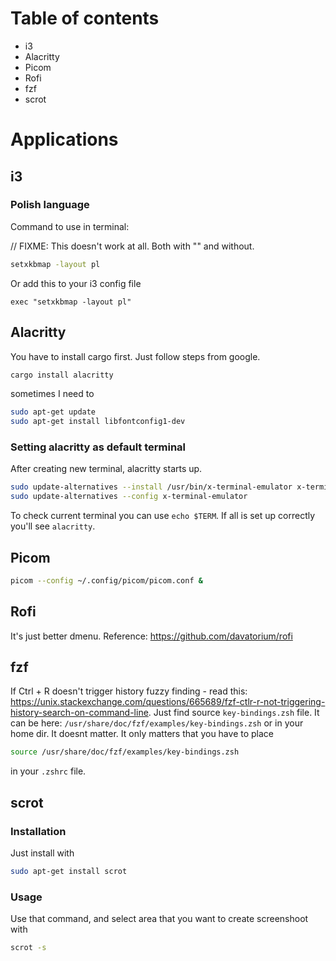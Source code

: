# Table of contents 
- i3
- Alacritty
- Picom
- Rofi
- fzf
- scrot

# Applications

## i3

### Polish language

Command to use in terminal:

// FIXME: This doesn't work at all. Both with "" and without.

```bash
setxkbmap -layout pl
```

Or add this to your i3 config file

```
exec "setxkbmap -layout pl"
```

## Alacritty

You have to install cargo first. Just follow steps from google.

```bash
cargo install alacritty
```

sometimes I need to 

```bash
sudo apt-get update
sudo apt-get install libfontconfig1-dev
```

### Setting alacritty as default terminal

After creating new terminal, alacritty starts up.

```bash
sudo update-alternatives --install /usr/bin/x-terminal-emulator x-terminal-emulator $(which alacritty) 50
sudo update-alternatives --config x-terminal-emulator
```

To check current terminal you can use `echo $TERM`.
If all is set up correctly you'll see `alacritty`.

## Picom

```bash
picom --config ~/.config/picom/picom.conf &
```

## Rofi

It's just better dmenu.
Reference: https://github.com/davatorium/rofi


## fzf

If Ctrl + R doesn't trigger history fuzzy finding - read this:
https://unix.stackexchange.com/questions/665689/fzf-ctlr-r-not-triggering-history-search-on-command-line.
Just find source `key-bindings.zsh` file. It can be here: `/usr/share/doc/fzf/examples/key-bindings.zsh` or in your home dir. It doesnt matter. It only matters that you have to place 

```bash
source /usr/share/doc/fzf/examples/key-bindings.zsh
```
in your `.zshrc` file.


## scrot

### Installation

Just install with

```bash
sudo apt-get install scrot
```


### Usage

Use that command, and select area that you want to create screenshoot with
```bash
scrot -s
```
